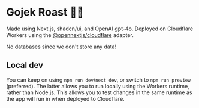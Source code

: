 # Gojek Roast 🛵🔥

Made using Next.js, shadcn/ui, and OpenAI gpt-4o.
Deployed on Cloudflare Workers using the [@opennextjs/cloudflare](https://www.npmjs.com/package/@opennextjs/cloudflare) adapter.

No databases since we don't store any data!

## Local dev

You can keep on using `npm run dev`/`next dev`, or switch to `npm run preview` (preferred). The latter
allows you to run locally using the Workers runtime, rather than Node.js.
This allows you to test changes in the same runtime as the app will run in when deployed to Cloudflare.
